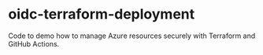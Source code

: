 # oidc-terraform-deployment
Code to demo how to manage Azure resources securely with Terraform and GitHub Actions.
